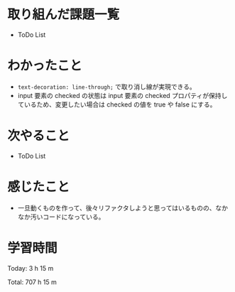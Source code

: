 # 取り組んだ課題一覧
- ToDo List

# わかったこと
- `text-decoration: line-through;` で取り消し線が実現できる。
- input 要素の checked の状態は input 要素の checked プロパティが保持しているため、変更したい場合は checked の値を true や false にする。

# 次やること
- ToDo List

# 感じたこと
- 一旦動くものを作って、後々リファクタしようと思ってはいるものの、なかなか汚いコードになっている。

# 学習時間
Today: 3 h 15 m

Total: 707 h 15 m
